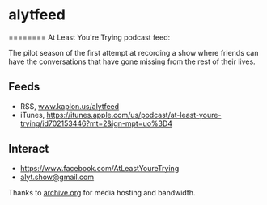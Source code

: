# alytfeed
========
At Least You're Trying podcast feed:

The pilot season of the first attempt at recording a show where friends can have the conversations that have gone missing from the rest of their lives.


## Feeds
- RSS, www.kaplon.us/alytfeed
- iTunes, https://itunes.apple.com/us/podcast/at-least-youre-trying/id702153446?mt=2&ign-mpt=uo%3D4


## Interact
- https://www.facebook.com/AtLeastYoureTrying
- alyt.show@gmail.com


Thanks to [archive.org](http://www.archive.org) for media hosting and bandwidth.
